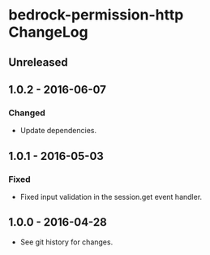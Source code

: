 # bedrock-permission-http ChangeLog

## Unreleased

## 1.0.2 - 2016-06-07

### Changed
- Update dependencies.

## 1.0.1 - 2016-05-03

### Fixed
- Fixed input validation in the session.get event handler.

## 1.0.0 - 2016-04-28

- See git history for changes.
